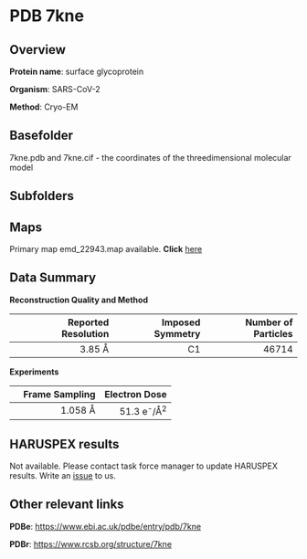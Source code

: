 # PDB 7kne

## Overview

**Protein name**: surface glycoprotein

**Organism**: SARS-CoV-2

**Method**: Cryo-EM



## Basefolder

7kne.pdb and 7kne.cif - the coordinates of the threedimensional molecular model

## Subfolders









## Maps

Primary map emd_22943.map available. **Click** [here](http://ftp.wwpdb.org/pub/emdb/structures/EMD-22943/map/) 

## Data Summary
**Reconstruction Quality and Method**

|   | Reported Resolution | Imposed Symmetry | Number of Particles |
|---|-------------:|----------------:|--------------:|
|   |3.85 Å|C1|46714|

**Experiments**

|   | Frame Sampling | Electron Dose |
|---|-------------:|----------------:|
|   |1.058 Å|51.3 e<sup>-</sup>/Å<sup>2</sup>|

## HARUSPEX results

Not available. Please contact task force manager to update HARUSPEX results. Write an [issue](https://github.com/thorn-lab/coronavirus_structural_task_force/issues) to us.

## Other relevant links 
**PDBe**:  https://www.ebi.ac.uk/pdbe/entry/pdb/7kne
 
**PDBr**: https://www.rcsb.org/structure/7kne 
